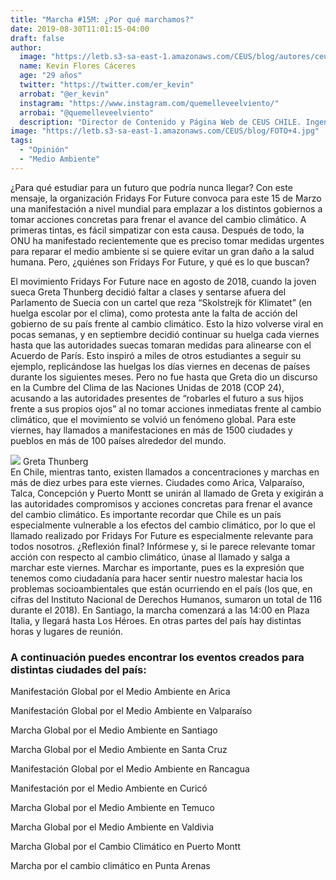 ```yaml
---
title: "Marcha #15M: ¿Por qué marchamos?"
date: 2019-08-30T11:01:15-04:00
draft: false
author: 
  image: "https://letb.s3-sa-east-1.amazonaws.com/CEUS/blog/autores/ceus_KFlores.jpg"
  name: Kevin Flores Cáceres
  age: "29 años"
  twitter: "https://twitter.com/er_kevin"
  arrobat: "@er_kevin"
  instagram: "https://www.instagram.com/quemelleveelviento/"
  arrobai: "@quemelleveelviento"
  description: "Director de Contenido y Página Web de CEUS CHILE. Ingeniero civil de minas de profesión, interesado en la sustentabilidad en la minería y otros temas."
image: "https://letb.s3-sa-east-1.amazonaws.com/CEUS/blog/FOTO+4.jpg"
tags:
  - "Opinión"
  - "Medio Ambiente"
---
```

¿Para qué estudiar para un futuro que podría nunca llegar? Con este mensaje, la organización Fridays For Future convoca para este 15 de Marzo una manifestación a nivel mundial para emplazar a los distintos gobiernos a tomar acciones concretas para frenar el avance del cambio climático. A primeras tintas, es fácil simpatizar con esta causa. Después de todo, la ONU ha manifestado recientemente que es preciso tomar medidas urgentes para reparar el medio ambiente si se quiere evitar un gran daño a la salud humana. Pero, ¿quiénes son Fridays For Future, y qué es lo que buscan?

El movimiento Fridays For Future nace en agosto de 2018, cuando la joven sueca Greta Thunberg decidió faltar a clases y sentarse afuera del Parlamento de Suecia con un cartel que reza “Skolstrejk för Klimatet” (en huelga escolar por el clima), como protesta ante la falta de acción del gobierno de su país frente al cambio climático. Esto la hizo volverse viral en pocas semanas, y en septiembre decidió continuar su huelga cada viernes hasta que las autoridades suecas tomaran medidas para alinearse con el Acuerdo de París. Esto inspiró a miles de otros estudiantes a seguir su ejemplo, replicándose las huelgas los días viernes en decenas de países durante los siguientes meses. Pero no fue hasta que Greta dio un discurso en la Cumbre del Clima de las Naciones Unidas de 2018 (COP 24), acusando a las autoridades presentes de “robarles el futuro a sus hijos frente a sus propios ojos” al no tomar acciones inmediatas frente al cambio climático, que el movimiento se volvió un fenómeno global. Para este viernes, hay llamados a manifestaciones en más de 1500 ciudades y pueblos en más de 100 países alrededor del mundo.

<div class="agregar-foto">
<img src="https://letb.s3-sa-east-1.amazonaws.com/CEUS/blog/FOTO+5.jpg" class="extra-img-blog">
<span class="pie-de-foto-extra">Greta Thunberg</span>
</div>
En Chile, mientras tanto, existen llamados a concentraciones y marchas en más de diez urbes para este viernes. Ciudades como Arica, Valparaíso, Talca, Concepción y Puerto Montt se unirán al llamado de Greta y exigirán a las autoridades compromisos y acciones concretas para frenar el avance del cambio climático. Es importante recordar que Chile es un país especialmente vulnerable a los efectos del cambio climático, por lo que el llamado realizado por Fridays For Future es especialmente relevante para todos nosotros.
¿Reflexión final? Infórmese y, si le parece relevante tomar acción con respecto al cambio climático, únase al llamado y salga a marchar este viernes. Marchar es importante, pues es la expresión que tenemos como ciudadanía para hacer sentir nuestro malestar hacia los problemas socioambientales que están ocurriendo en el país (los que, en cifras del Instituto Nacional de Derechos Humanos, sumaron un total de 116 durante el 2018). En Santiago, la marcha comenzará a las 14:00 en Plaza Italia, y llegará hasta Los Héroes. En otras partes del país hay distintas horas y lugares de reunión. 

<div class="notas-al-pie">
  <h3 class="title-notas-al-pie">A continuación puedes encontrar los eventos creados para distintas ciudades del país:</h3>
    <div class="links-wrapp">
    <p class="link-to-font">Manifestación Global por el Medio Ambiente en Arica</p>
    <p class="link-to-font">Manifestación Global por el Medio Ambiente en Valparaíso</p>
    <p class="link-to-font">Marcha Global por el Medio Ambiente en Santiago</p>
    <p class="link-to-font">Marcha Global por el Medio Ambiente en Santa Cruz</p>
    <p class="link-to-font">Manifestación Global por el Medio Ambiente en Rancagua</p>
    <p class="link-to-font">Manifestación por el Medio Ambiente en Curicó</p>
    <p class="link-to-font">Marcha Global por el Medio Ambiente en Temuco</p>
    <p class="link-to-font">Marcha Global por el Medio Ambiente en Valdivia</p>
    <p class="link-to-font">Marcha Global por el Cambio Climático en Puerto Montt</p>
    <p class="link-to-font">Marcha por el cambio climático en Punta Arenas</p>
  </div>
</div>






















